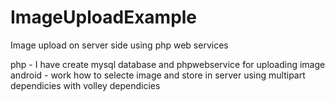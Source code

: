 # ImageUploadExample

Image upload on server side using php web services

php  - I have create mysql database and phpwebservice for uploading image
android - work how to selecte image and store in server using multipart dependicies  with volley dependicies
